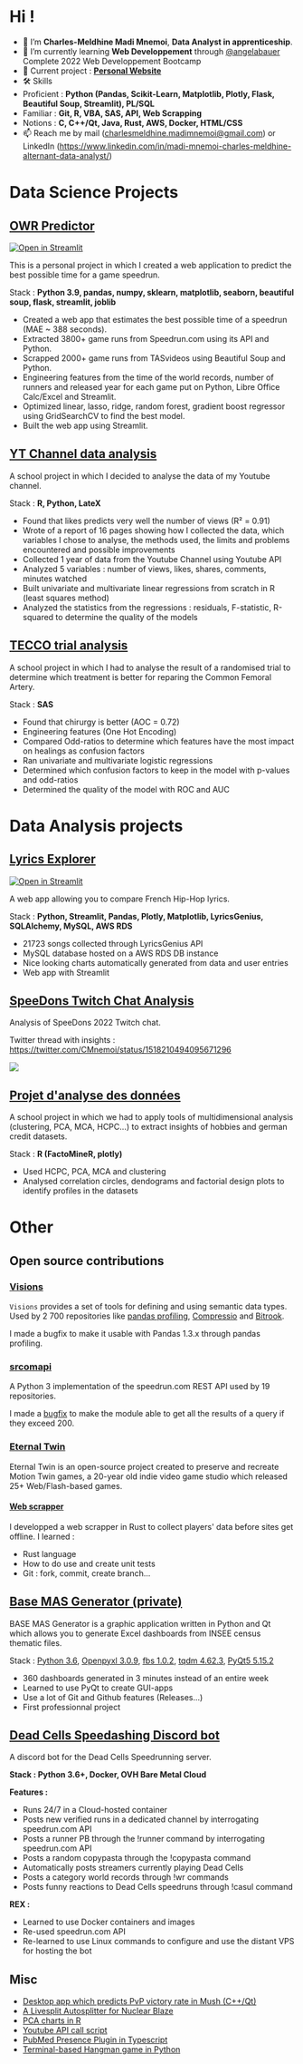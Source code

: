 # Hi !

* 👋 I’m **Charles-Meldhine Madi Mnemoi**, **Data Analyst in apprenticeship**.
* 🌱 I’m currently learning **Web Developpement** through [@angelabauer](https://github.com/angelabauer) Complete 2022 Web Developpement Bootcamp
* 💞️ Current project : [**Personal Website**](https://github.com/cmnemoi/personal-website)
* 🛠️ Skills 
* Proficient :  **Python (Pandas, Scikit-Learn, Matplotlib, Plotly, Flask, Beautiful Soup, Streamlit), PL/SQL** 
* Familiar : **Git, R, VBA, SAS, API, Web Scrapping** 
* Notions : **C, C++/Qt, Java, Rust, AWS, Docker, HTML/CSS** 
* 📫 Reach me by mail (charlesmeldhine.madimnemoi@gmail.com) or LinkedIn (https://www.linkedin.com/in/madi-mnemoi-charles-meldhine-alternant-data-analyst/)

# Data Science Projects

## [OWR Predictor](https://github.com/cmmm976/OWREstimator)
[![Open in Streamlit](https://static.streamlit.io/badges/streamlit_badge_black_white.svg)](https://bit.ly/TASPredictor)

This is a personal project in which I created a web application to predict the best possible time for a game speedrun.

Stack : **Python 3.9, pandas, numpy, sklearn, matplotlib, seaborn, beautiful soup, flask, streamlit, joblib**

* Created a web app that estimates the best possible time of a speedrun (MAE ~ 388 seconds).
* Extracted 3800+ game runs from Speedrun.com using its API and Python.
* Scrapped 2000+ game runs from TASvideos using Beautiful Soup and Python.
* Engineering features from the time of the world records, number of runners and released year for each game put on Python, Libre Office Calc/Excel and Streamlit.
* Optimized linear, lasso, ridge, random forest, gradient boost regressor using GridSearchCV to find the best model.
* Built the web app using Streamlit.

## [YT Channel data analysis](https://github.com/cmmm976/LinearRegressionsYTChannel)

A school project in which I decided to analyse the data of my Youtube channel.

Stack : **R, Python, LateX**

* Found that likes predicts very well the number of views (R² = 0.91)
* Wrote of a report of 16 pages showing how I collected the data, which variables I chose to analyse, the methods used, the limits and problems encountered and possible improvements
* Collected 1 year of data from the Youtube Channel using Youtube API
* Analyzed 5 variables : number of views, likes, shares, comments, minutes watched
* Built univariate and multivariate linear regressions from scratch in R (least squares method)
* Analyzed the statistics from the regressions : residuals, F-statistic, R-squared to determine the quality of the models

## [TECCO trial analysis](https://github.com/cmmm976/EtudeDeCas)

A school project in which I had to analyse the result of a randomised trial to determine which treatment is better for reparing the Common Femoral Artery.

Stack : **SAS**

* Found that chirurgy is better (AOC = 0.72)
* Engineering features (One Hot Encoding)
* Compared Odd-ratios to determine which features have the most impact on healings as confusion factors
* Ran univariate and multivariate logistic regressions
* Determined which confusion factors to keep in the model with p-values and odd-ratios
* Determined the quality of the model with ROC and AUC

# Data Analysis projects

## [Lyrics Explorer](https://github.com/cmmm976/LyricsExplorator)

[![Open in Streamlit](https://static.streamlit.io/badges/streamlit_badge_black_white.svg)](https://bit.ly/LyricsExplorer)

A web app allowing you to compare French Hip-Hop lyrics.

Stack : **Python, Streamlit, Pandas, Plotly, Matplotlib, LyricsGenius, SQLAlchemy, MySQL, AWS RDS**

* 21723 songs collected through LyricsGenius API
* MySQL database hosted on a AWS RDS DB instance
* Nice looking charts automatically generated from data and user entries
* Web app with Streamlit

## [SpeeDons Twitch Chat Analysis](https://github.com/cmnemoi/SpeeDonsChatAnalysis)

Analysis of SpeeDons 2022 Twitch chat.
 
Twitter thread with insights : https://twitter.com/CMnemoi/status/1518210494095671296

![](https://camo.githubusercontent.com/c74af89052649936e9a97f9e86f7591d968e39ea01f058c08ce43778704ea3d2/68747470733a2f2f7062732e7477696d672e636f6d2f6d656469612f465248444e53465849414d323449683f666f726d61743d6a7067266e616d653d39303078393030)

## [Projet d'analyse des données](https://github.com/cmnemoi/AnalyseDesDonn-es)
A school project in which we had to apply tools of multidimensional analysis (clustering, PCA, MCA, HCPC...) to extract insights of hobbies and german credit datasets.

Stack : **R (FactoMineR, plotly)**

* Used HCPC, PCA, MCA and clustering
* Analysed correlation circles, dendograms and factorial design plots to identify profiles in the datasets

# Other

## Open source contributions

### [Visions](https://github.com/dylan-profiler/visions)

`Visions` provides a set of tools for defining and using semantic data types. Used by 2 700 repositories like [pandas profiling](https://github.com/pandas-profiling/pandas-profiling), [Compressio](https://github.com/dylan-profiler/compressio) and [Bitrook](https://www.bitrook.com/).

I made a bugfix to make it usable with Pandas 1.3.x through pandas profiling.

### [srcomapi](https://github.com/blha303/srcomapi)

A Python 3 implementation of the speedrun.com REST API used by 19 repositories.

I made a [bugfix](https://github.com/blha303/srcomapi/pull/21) to make the module able to get all the results of a query if they exceed 200.

### [Eternal Twin](https://gitlab.com/eternaltwin/etwin)

Eternal Twin is an open-source project created to preserve and recreate Motion Twin games, a 20-year old indie video game studio which released 25+ Web/Flash-based games.

#### [Web scrapper](https://gitlab.com/eternaltwin/etwin/-/merge_requests/362)

I developped a web scrapper in Rust to collect players' data before sites get offline. I learned :
* Rust language
* How to do use and create unit tests
* Git : fork, commit, create branch...

## [Base MAS Generator (private)](https://github.com/cmnemoi/BaseMASGenerator)

BASE MAS Generator is a graphic application written in Python and Qt which allows you to generate Excel dashboards from INSEE census thematic files.

Stack : [Python 3.6](https://docs.python.org/fr/3.6/), [Openpyxl 3.0.9](https://openpyxl.readthedocs.io/en/stable/), [fbs 1.0.2](https://github.com/mherrmann/fbs-tutorial), [tqdm 4.62.3](https://github.com/tqdm/tqdm), [PyQt5 5.15.2](https://doc.bccnsoft.com/docs/PyQt5/)

 * 360 dashboards generated in 3 minutes instead of an entire week
 * Learned to use PyQt to create GUI-apps
 * Use a lot of Git and Github features (Releases...)
 * First professionnal project

## [Dead Cells Speedashing Discord bot](https://github.com/cmmm976/DC_Speedashing_bot)
A discord bot for the Dead Cells Speedrunning server.

**Stack : Python 3.6+, Docker, OVH Bare Metal Cloud**

**Features :**
 
 * Runs 24/7 in a Cloud-hosted container
 * Posts new verified runs in a dedicated channel by interrogating speedrun.com API
 * Posts a runner PB through the !runner command by interrogating speedrun.com API
 * Posts a random copypasta through the !copypasta command
 * Automatically posts streamers currently playing Dead Cells
 * Posts a category world records through !wr commands
 * Posts funny reactions to Dead Cells speedruns through !casul command

**REX :**
 * Learned to use Docker containers and images
 * Re-used speedrun.com API
 * Re-learned to use Linux commands to configure and use the distant VPS for hosting the bot


## Misc
  
 * [Desktop app which predicts PvP victory rate in Mush (C++/Qt)](https://github.com/cmmm976/KillPredictor)
 * [A Livesplit Autosplitter for Nuclear Blaze](https://github.com/cmmm976/NuclearBlazeAutoSplitter)
 * [PCA charts in R](https://github.com/cmmm976/APCA)
 * [Youtube API call script](https://github.com/cmmm976/ExtractingDataFromMyYTChannel)
 * [PubMed Presence Plugin in Typescript](https://github.com/cmmm976/PubMedPreMidPresence)
 * [Terminal-based Hangman game in Python](https://github.com/cmmm976/zPendu) 

<!---
cmmm976/cmmm976 is a ✨ special ✨ repository because its `README.md` (this file) appears on your GitHub profile.
You can click the Preview link to take a look at your changes.
--->
